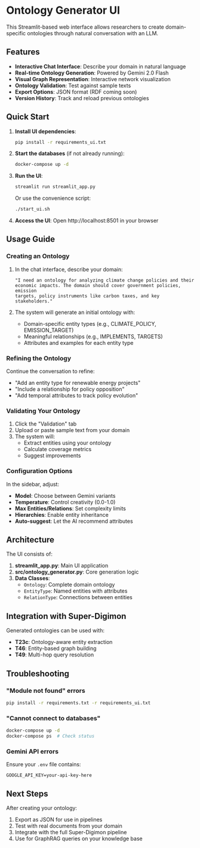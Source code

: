 # Ontology Generator UI

This Streamlit-based web interface allows researchers to create domain-specific ontologies through natural conversation with an LLM.

## Features

- **Interactive Chat Interface**: Describe your domain in natural language
- **Real-time Ontology Generation**: Powered by Gemini 2.0 Flash
- **Visual Graph Representation**: Interactive network visualization
- **Ontology Validation**: Test against sample texts
- **Export Options**: JSON format (RDF coming soon)
- **Version History**: Track and reload previous ontologies

## Quick Start

1. **Install UI dependencies**:
   ```bash
   pip install -r requirements_ui.txt
   ```

2. **Start the databases** (if not already running):
   ```bash
   docker-compose up -d
   ```

3. **Run the UI**:
   ```bash
   streamlit run streamlit_app.py
   ```
   
   Or use the convenience script:
   ```bash
   ./start_ui.sh
   ```

4. **Access the UI**:
   Open http://localhost:8501 in your browser

## Usage Guide

### Creating an Ontology

1. In the chat interface, describe your domain:
   ```
   "I need an ontology for analyzing climate change policies and their 
   economic impacts. The domain should cover government policies, emission 
   targets, policy instruments like carbon taxes, and key stakeholders."
   ```

2. The system will generate an initial ontology with:
   - Domain-specific entity types (e.g., CLIMATE_POLICY, EMISSION_TARGET)
   - Meaningful relationships (e.g., IMPLEMENTS, TARGETS)
   - Attributes and examples for each entity type

### Refining the Ontology

Continue the conversation to refine:
- "Add an entity type for renewable energy projects"
- "Include a relationship for policy opposition"
- "Add temporal attributes to track policy evolution"

### Validating Your Ontology

1. Click the "Validation" tab
2. Upload or paste sample text from your domain
3. The system will:
   - Extract entities using your ontology
   - Calculate coverage metrics
   - Suggest improvements

### Configuration Options

In the sidebar, adjust:
- **Model**: Choose between Gemini variants
- **Temperature**: Control creativity (0.0-1.0)
- **Max Entities/Relations**: Set complexity limits
- **Hierarchies**: Enable entity inheritance
- **Auto-suggest**: Let the AI recommend attributes

## Architecture

The UI consists of:

1. **streamlit_app.py**: Main UI application
2. **src/ontology_generator.py**: Core generation logic
3. **Data Classes**:
   - `Ontology`: Complete domain ontology
   - `EntityType`: Named entities with attributes
   - `RelationType`: Connections between entities

## Integration with Super-Digimon

Generated ontologies can be used with:
- **T23c**: Ontology-aware entity extraction
- **T46**: Entity-based graph building
- **T49**: Multi-hop query resolution

## Troubleshooting

### "Module not found" errors
```bash
pip install -r requirements.txt -r requirements_ui.txt
```

### "Cannot connect to databases"
```bash
docker-compose up -d
docker-compose ps  # Check status
```

### Gemini API errors
Ensure your `.env` file contains:
```
GOOGLE_API_KEY=your-api-key-here
```

## Next Steps

After creating your ontology:
1. Export as JSON for use in pipelines
2. Test with real documents from your domain
3. Integrate with the full Super-Digimon pipeline
4. Use for GraphRAG queries on your knowledge base